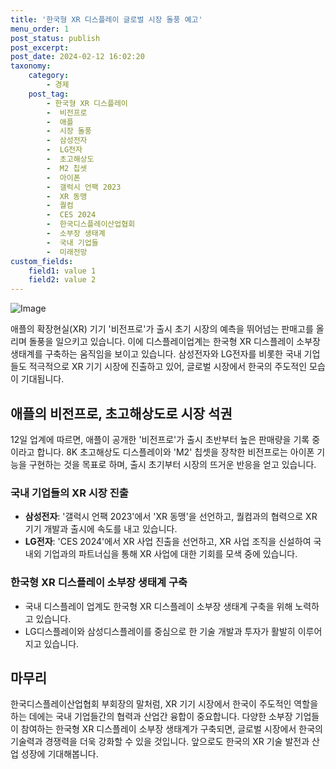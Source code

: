 ```yaml
---
title: '한국형 XR 디스플레이 글로벌 시장 돌풍 예고'
menu_order: 1
post_status: publish
post_excerpt: 
post_date: 2024-02-12 16:02:20
taxonomy:
    category:
        - 경제
    post_tag:
        - 한국형 XR 디스플레이
        -  비전프로
        -  애플
        -  시장 돌풍
        -  삼성전자
        -  LG전자
        -  초고해상도
        -  M2 칩셋
        -  아이폰
        -  갤럭시 언팩 2023
        -  XR 동맹
        -  퀄컴
        -  CES 2024
        -  한국디스플레이산업협회
        -  소부장 생태계
        -  국내 기업들
        -  미래전망
custom_fields:
    field1: value 1
    field2: value 2
---
```


![Image](https://imgnews.pstatic.net/image/031/2024/02/12/0000811979_001_20240212120101080.jpg?type=w647)

애플의 확장현실(XR) 기기 '비전프로'가 출시 초기 시장의 예측을 뛰어넘는 판매고를 올리며 돌풍을 일으키고 있습니다. 이에 디스플레이업계는 한국형 XR 디스플레이 소부장 생태계를 구축하는 움직임을 보이고 있습니다. 삼성전자와 LG전자를 비롯한 국내 기업들도 적극적으로 XR 기기 시장에 진출하고 있어, 글로벌 시장에서 한국의 주도적인 모습이 기대됩니다.
## 애플의 비전프로, 초고해상도로 시장 석권
12일 업계에 따르면, 애플이 공개한 '비전프로'가 출시 초반부터 높은 판매량을 기록 중이라고 합니다. 8K 초고해상도 디스플레이와 'M2' 칩셋을 장착한 비전프로는 아이폰 기능을 구현하는 것을 목표로 하며, 출시 초기부터 시장의 뜨거운 반응을 얻고 있습니다.
### 국내 기업들의 XR 시장 진출
- **삼성전자**: '갤럭시 언팩 2023'에서 'XR 동맹'을 선언하고, 퀄컴과의 협력으로 XR 기기 개발과 출시에 속도를 내고 있습니다.
- **LG전자**: 'CES 2024'에서 XR 사업 진출을 선언하고, XR 사업 조직을 신설하여 국내외 기업과의 파트너십을 통해 XR 사업에 대한 기회를 모색 중에 있습니다.
### 한국형 XR 디스플레이 소부장 생태계 구축
- 국내 디스플레이 업계도 한국형 XR 디스플레이 소부장 생태계 구축을 위해 노력하고 있습니다.
- LG디스플레이와 삼성디스플레이를 중심으로 한 기술 개발과 투자가 활발히 이루어지고 있습니다.
## 마무리
한국디스플레이산업협회 부회장의 말처럼, XR 기기 시장에서 한국이 주도적인 역할을 하는 데에는 국내 기업들간의 협력과 산업간 융합이 중요합니다. 다양한 소부장 기업들이 참여하는 한국형 XR 디스플레이 소부장 생태계가 구축되면, 글로벌 시장에서 한국의 기술력과 경쟁력을 더욱 강화할 수 있을 것입니다. 앞으로도 한국의 XR 기술 발전과 산업 성장에 기대해봅니다.
